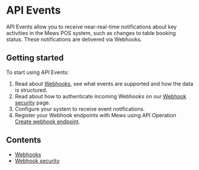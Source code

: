 # API Events

API Events allow you to receive near-real-time notifications about key activities in the Mews POS system, such as changes to table booking status. These notifications are delivered via Webhooks.

## Getting started
To start using API Events:
  1. Read about [Webhooks](webhooks.md), see what events are supported and how the data is structured.
  2. Read about how to authenticate incoming Webhooks on our [Webhook security](wh-security.md) page.
  3. Configure your system to receive event notifications.
  4. Register your Webhook endpoints with Mews using API Operation [Create webhook endpoint](../operations/webhookendpoints.md#create-webhook-endpoint).

## Contents

* [Webhooks](webhooks.md)
* [Webhook security](wh-security.md)
